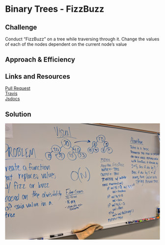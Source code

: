 # Binary Trees - FizzBuzz


## Challenge
Conduct “FizzBuzz” on a tree while traversing through it. Change the values of each of the nodes dependent on the current node’s value

## Approach & Efficiency


## Links and Resources
[Pull Request](https://github.com/nataliealway-401-advanced-javascript/data-structures-and-algorithms/pull/16) <br>
[Travis](https://www.travis-ci.com/nataliealway-401-advanced-javascript/data-structures-and-algorithms) <br>
[Jsdocs](https://github.com/nataliealway-401-advanced-javascript/data-structures-and-algorithms/blob/fizzBuzz-tree/docs/challenges_fizzBuzzTree_fizzBuzzTree.js.html)

## Solution
![whiteboard](../assets/fizzBuzzTreeUML.jpg)
